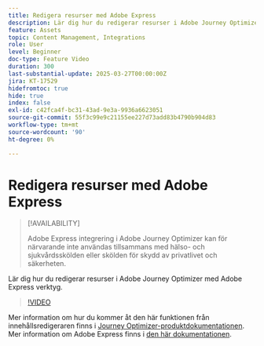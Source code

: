 ```yaml
---
title: Redigera resurser med Adobe Express
description: Lär dig hur du redigerar resurser i Adobe Journey Optimizer med Adobe Express verktyg.
feature: Assets
topic: Content Management, Integrations
role: User
level: Beginner
doc-type: Feature Video
duration: 300
last-substantial-update: 2025-03-27T00:00:00Z
jira: KT-17529
hidefromtoc: true
hide: true
index: false
exl-id: c42fca4f-bc31-43ad-9e3a-9936a6623051
source-git-commit: 55f3c99e9c21155ee227d73add83b4790b904d83
workflow-type: tm+mt
source-wordcount: '90'
ht-degree: 0%

---
```


# Redigera resurser med Adobe Express

>[!AVAILABILITY]
>
>Adobe Express integrering i Adobe Journey Optimizer kan för närvarande inte användas tillsammans med hälso- och sjukvårdsskölden eller skölden för skydd av privatlivet och säkerheten.

Lär dig hur du redigerar resurser i Adobe Journey Optimizer med Adobe Express verktyg.

>[!VIDEO](https://video.tv.adobe.com/v/3455527/?learn=on&enablevpops&captions=swe)

Mer information om hur du kommer åt den här funktionen från innehållsredigeraren finns i [Journey Optimizer-produktdokumentationen](https://experienceleague.adobe.com/sv/docs/journey-optimizer/using/assets-images/express). Mer information om Adobe Express finns i [den här dokumentationen](https://helpx.adobe.com/se/express/user-guide.html).
